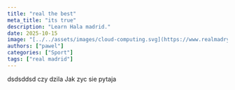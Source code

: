 ```yaml
---
title: "real the best"
meta_title: "its true"
description: "Learn Hala madrid."
date: 2025-10-15
image: "[../../assets/images/cloud-computing.svg](https://www.realmadryt.pl/static/images/photo/c3217ac0-ae8b-437d-94e5-4adabc2ccd2b.png)"
authors: ["pawel"]
categories: ["Sport"]
tags: ["real madrid"]
---
```


dsdsddsd
czy dzila
Jak zyc sie pytaja


